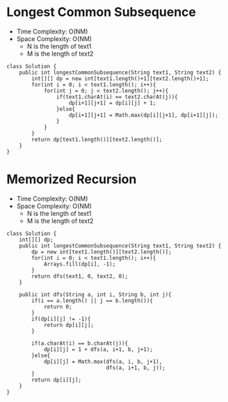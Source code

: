 # Longest Common Subsequence

- Time Complexity: O(NM)
- Space Complexity: O(NM)
  - N is the length of text1
  - M is the length of text2

```
class Solution {
    public int longestCommonSubsequence(String text1, String text2) {
        int[][] dp = new int[text1.length()+1][text2.length()+1];
        for(int i = 0; i < text1.length(); i++){
            for(int j = 0; j < text2.length(); j++){
                if(text1.charAt(i) == text2.charAt(j)){
                    dp[i+1][j+1] = dp[i][j] + 1;
                }else{
                    dp[i+1][j+1] = Math.max(dp[i][j+1], dp[i+1][j]);
                }
            }
        }
        return dp[text1.length()][text2.length()];
    }
}
```

# Memorized Recursion

- Time Complexity: O(NM)
- Space Complexity: O(NM)
  - N is the length of text1
  - M is the length of text2

```
class Solution {
    int[][] dp;
    public int longestCommonSubsequence(String text1, String text2) {
        dp = new int[text1.length()][text2.length()];
        for(int i = 0; i < text1.length(); i++){
            Arrays.fill(dp[i], -1);
        }
        return dfs(text1, 0, text2, 0);
    }

    public int dfs(String a, int i, String b, int j){
        if(i == a.length() || j == b.length()){
            return 0;
        }
        if(dp[i][j] != -1){
            return dp[i][j];
        }

        if(a.charAt(i) == b.charAt(j)){
            dp[i][j] = 1 + dfs(a, i+1, b, j+1);
        }else{
            dp[i][j] = Math.max(dfs(a, i, b, j+1),
                                dfs(a, i+1, b, j));
        }
        return dp[i][j];
    }
}
```
